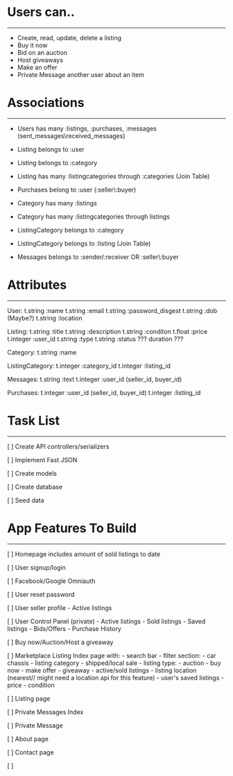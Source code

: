 # Users can..
---------------------------------------
- Create, read, update, delete a listing
- Buy it now
- Bid on an auction
- Host giveaways 
- Make an offer
- Private Message another user about an item



# Associations
---------------------------------------
- Users has many :listings, :purchases, :messages (sent_messages\\received_messages)

- Listing belongs to :user
- Listing belongs to :category
- Listing has many :listingcategories through :categories
(Join Table)

- Purchases belong to :user (:seller\\:buyer)

- Category has many :listings 
- Category has many :listingcategories through listings

- ListingCategory belongs to :category
- ListingCategory belongs to :listing
(Join Table)

- Messages belongs to :sender/:receiver OR :seller\\:buyer

# Attributes 
---------------------------------------
User:
t.string :name
t.string :email
t.string :password_disgest
t.string :dob (Maybe?)
t.string :location


Listing:
t.string :title
t.string :description
t.string :conditon
t.float :price
t.integer :user_id
t.string :type
t.string :status
??? duration ???


Category:
t.string :name


ListingCategory:
t.integer :category_id
t.integer :listing_id


Messages:
t.string :text
t.integer :user_id (seller_id, buyer_id)


Purchases: 
t.integer :user_id (seller_id, buyer_id)
t.integer :listing_id

# Task List
-----------------------------------
[ ] Create API controllers/serializers

[ ] Implement Fast JSON

[ ] Create models

[ ] Create database

[ ] Seed data

# App Features To Build 
------------------------------------
[ ] Homepage includes amount of sold listings to date

[ ] User signup/login

[ ] Facebook/Google Omniauth

[ ] User reset password

[ ] User seller profile
    - Active listings
    
[ ] User Control Panel (private)
    - Active listings
    - Sold listings
    - Saved listings
    - Bids/Offers
    - Purchase History


[ ] Buy now/Auction/Host a giveaway 

[ ] Marketplace Listing Index page with: 
    - search bar
    - filter section:
        - car chassis
        - listing category
        - shipped/local sale
        - listing type: 
            - auction
            - buy now
            - make offer
            - giveaway 
        - active/sold listings
        - listing location (nearest// might need a location api for this feature)
    - user's saved listings
    - price 
    - condition

[ ] Listing page

[ ] Private Messages Index

[ ] Private Message

[ ] About page

[ ] Contact page

[ ] 




